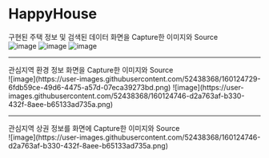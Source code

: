 # HappyHouse

구현된 주택 정보 및 검색된 데이터 화면을 Capture한 이미지와 Source</br>
![image](https://user-images.githubusercontent.com/52438368/160124624-09420a92-6b57-43e7-bf98-69259af494f6.png)
![image](https://user-images.githubusercontent.com/52438368/160124674-c08589d9-c288-4946-95d7-802b9b2e8f85.png)
![image](https://user-images.githubusercontent.com/52438368/160124697-8abcae6e-3bf7-46ec-9a0c-d90b10c222e4.png)
<hr>
관심지역 환경 정보 화면을 Capture한 이미지와 Source</br>
![image](https://user-images.githubusercontent.com/52438368/160124729-6fdb59ce-49d6-4475-a57d-07eca39273bd.png)
![image](https://user-images.githubusercontent.com/52438368/160124746-d2a763af-b330-432f-8aee-b65133ad735a.png)
<hr>
관심지역 상권 정보를 화면에 Capture한 이미지와 Source</br>
![image](https://user-images.githubusercontent.com/52438368/160124746-d2a763af-b330-432f-8aee-b65133ad735a.png)
